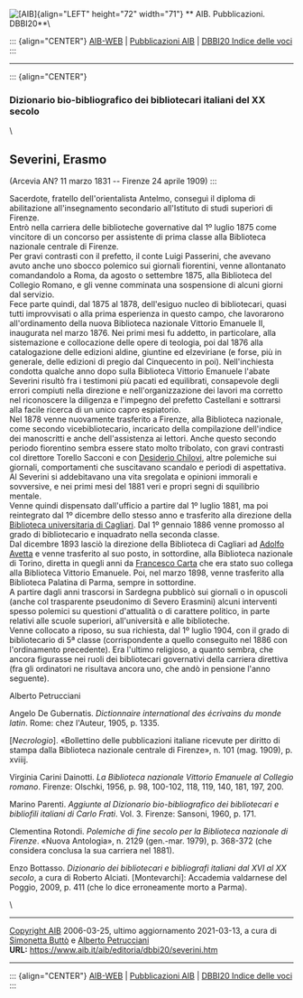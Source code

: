 ![\[AIB\]](/aib/wi/aibv72.gif){align="LEFT" height="72" width="71"}
** AIB. Pubblicazioni. DBBI20**\

::: {align="CENTER"}
[AIB-WEB](/) \| [Pubblicazioni AIB](/pubblicazioni/) \| [DBBI20 Indice
delle voci](dbbi20.htm)
:::

------------------------------------------------------------------------

::: {align="CENTER"}
### Dizionario bio-bibliografico dei bibliotecari italiani del XX secolo

\

## Severini, Erasmo

(Arcevia AN? 11 marzo 1831 -- Firenze 24 aprile 1909)
:::

Sacerdote, fratello dell\'orientalista Antelmo, conseguì il diploma di
abilitazione all\'insegnamento secondario all\'Istituto di studi
superiori di Firenze.\
Entrò nella carriera delle biblioteche governative dal 1º luglio 1875
come vincitore di un concorso per assistente di prima classe alla
Biblioteca nazionale centrale di Firenze.\
Per gravi contrasti con il prefetto, il conte Luigi Passerini, che
avevano avuto anche uno sbocco polemico sui giornali fiorentini, venne
allontanato comandandolo a Roma, da agosto o settembre 1875, alla
Biblioteca del Collegio Romano, e gli venne comminata una sospensione di
alcuni giorni dal servizio.\
Fece parte quindi, dal 1875 al 1878, dell\'esiguo nucleo di
bibliotecari, quasi tutti improvvisati o alla prima esperienza in questo
campo, che lavorarono all\'ordinamento della nuova Biblioteca nazionale
Vittorio Emanuele II, inaugurata nel marzo 1876. Nei primi mesi fu
addetto, in particolare, alla sistemazione e collocazione delle opere di
teologia, poi dal 1876 alla catalogazione delle edizioni aldine,
giuntine ed elzeviriane (e forse, più in generale, delle edizioni di
pregio dal Cinquecento in poi). Nell\'inchiesta condotta qualche anno
dopo sulla Biblioteca Vittorio Emanuele l\'abate Severini risultò fra i
testimoni più pacati ed equilibrati, consapevole degli errori compiuti
nella direzione e nell\'organizzazione dei lavori ma corretto nel
riconoscere la diligenza e l\'impegno del prefetto Castellani e
sottrarsi alla facile ricerca di un unico capro espiatorio.\
Nel 1878 venne nuovamente trasferito a Firenze, alla Biblioteca
nazionale, come secondo vicebibliotecario, incaricato della compilazione
dell\'indice dei manoscritti e anche dell\'assistenza ai lettori. Anche
questo secondo periodo fiorentino sembra essere stato molto tribolato,
con gravi contrasti col direttore Torello Sacconi e con [Desiderio
Chilovi](chilovi.htm), altre polemiche sui giornali, comportamenti che
suscitavano scandalo e periodi di aspettativa. Al Severini si
addebitavano una vita sregolata e opinioni immorali e sovversive, e nei
primi mesi del 1881 veri e propri segni di squilibrio mentale.\
Venne quindi dispensato dall\'ufficio a partire dal 1º luglio 1881, ma
poi reintegrato dal 1º dicembre dello stesso anno e trasferito alla
direzione della [Biblioteca universitaria di
Cagliari](/aib/stor/teche/ca-uni.htm). Dal 1º gennaio 1886 venne
promosso al grado di bibliotecario e inquadrato nella seconda classe.\
Dal dicembre 1893 lasciò la direzione della Biblioteca di Cagliari ad
[Adolfo Avetta](avetta.htm) e venne trasferito al suo posto, in
sottordine, alla Biblioteca nazionale di Torino, diretta in quegli anni
da [Francesco Carta](carta.htm) che era stato suo collega alla
Biblioteca Vittorio Emanuele. Poi, nel marzo 1898, venne trasferito alla
Biblioteca Palatina di Parma, sempre in sottordine.\
A partire dagli anni trascorsi in Sardegna pubblicò sui giornali o in
opuscoli (anche col trasparente pseudonimo di Severo Erasmini) alcuni
interventi spesso polemici su questioni d\'attualità o di carattere
politico, in parte relativi alle scuole superiori, all\'università e
alle biblioteche.\
Venne collocato a riposo, su sua richiesta, dal 1º luglio 1904, con il
grado di bibliotecario di 5ª classe (corrispondente a quello conseguito
nel 1886 con l\'ordinamento precedente). Era l\'ultimo religioso, a
quanto sembra, che ancora figurasse nei ruoli dei bibliotecari
governativi della carriera direttiva (fra gli ordinatori ne risultava
ancora uno, che andò in pensione l\'anno seguente).

Alberto Petrucciani

Angelo De Gubernatis. *Dictionnaire international des écrivains du monde
latin*. Rome: chez l\'Auteur, 1905, p. 1335.

\[*Necrologio*\]. «Bollettino delle pubblicazioni italiane ricevute per
diritto di stampa dalla Biblioteca nazionale centrale di Firenze», n.
101 (mag. 1909), p. xviiij.

Virginia Carini Dainotti. *La Biblioteca nazionale Vittorio Emanuele al
Collegio romano*. Firenze: Olschki, 1956, p. 98, 100-102, 118, 119, 140,
181, 197, 200.

Marino Parenti. *Aggiunte al Dizionario bio-bibliografico dei
bibliotecari e bibliofili italiani di Carlo Frati*. Vol. 3. Firenze:
Sansoni, 1960, p. 171.

Clementina Rotondi. *Polemiche di fine secolo per la Biblioteca
nazionale di Firenze*. «Nuova Antologia», n. 2129 (gen.-mar. 1979), p.
368-372 (che considera conclusa la sua carriera nel 1881).

Enzo Bottasso. *Dizionario dei bibliotecari e bibliografi italiani dal
XVI al XX secolo*, a cura di Roberto Alciati. \[Montevarchi\]: Accademia
valdarnese del Poggio, 2009, p. 411 (che lo dice erroneamente morto a
Parma).

\

------------------------------------------------------------------------

[Copyright AIB](/su-questo-sito/dichiarazione-di-copyright-aib-web/)
2006-03-25, ultimo aggiornamento 2021-03-13, a cura di [Simonetta
Buttò](/aib/redazione3.htm) e [Alberto
Petrucciani](/su-questo-sito/redazione-aib-web/)\
**URL:** https://www.aib.it/aib/editoria/dbbi20/severini.htm

------------------------------------------------------------------------

::: {align="CENTER"}
[AIB-WEB](/) \| [Pubblicazioni AIB](/pubblicazioni/) \| [DBBI20 Indice
delle voci](dbbi20.htm)
:::
